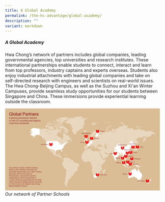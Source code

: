 ```yaml
---
title: A Global Academy
permalink: /the-hc-advantage/global-academy/
description: ""
variant: markdown
---
```

##### A Global Academy

Hwa Chong’s network of partners includes global companies, leading governmental agencies, top universities and research institutes. These international partnerships enable students to connect, interact and learn from top professors, industry captains and experts overseas. Students also enjoy industrial attachments with leading global companies and take on self-directed research with engineers and scientists on real-world issues. The Hwa Chong-Beijing Campus, as well as the Suzhou and Xi'an Winter Campuses, provide seamless study opportunities for our students between Singapore and China. These immersions provide experiential learning outside the classroom.

![](/images/Global_Partners.jpg)
*Our network of Partner Schools*